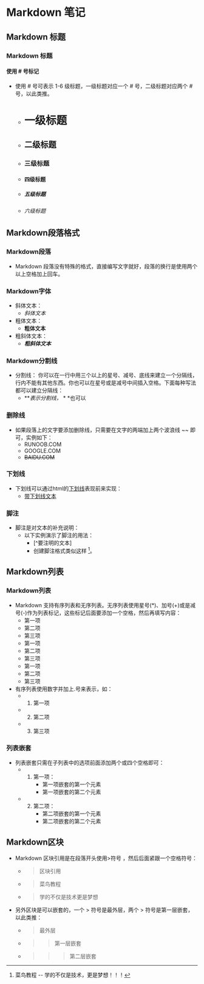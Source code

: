 # Markdown 笔记
## Markdown 标题
### Markdown 标题
#### 使用 # 号标记
* 使用 # 号可表示 1-6 级标题，一级标题对应一个 # 号，二级标题对应两个 # 号，以此类推。
  * # 一级标题
  * ## 二级标题
  * ### 三级标题
  * #### 四级标题
  * ##### 五级标题
  * ###### 六级标题
## Markdown段落格式
### Markdown段落
* Markdown 段落没有特殊的格式，直接编写文字就好，段落的换行是使用两个以上空格加上回车。
### Markdown字体
* 斜体文本：
  * *斜体文本*
* 粗体文本：
  * **粗体文本**
* 粗斜体文本：
  * ***粗斜体文本***
### Markdown分割线
* 分割线：
你可以在一行中用三个以上的星号、减号、底线来建立一个分隔线，行内不能有其他东西。你也可以在星号或是减号中间插入空格。下面每种写法都可以建立分隔线：
   * ***表示分割线，* * *也可以
### 删除线
* 如果段落上的文字要添加删除线，只需要在文字的两端加上两个波浪线 ~~ 即可，实例如下：
  * RUNOOB.COM
  * GOOGLE.COM
  * ~~BAIDU.COM~~
### 下划线
* 下划线可以通过html的<u>下划线</u>表现前来实现：
   * <u>带下划线文本</u>
### 脚注
* 脚注是对文本的补充说明：
  * 以下实例演示了脚注的用法：
    * [^要注明的文本]
    * 创建脚注格式类似这样 [^RUNOOB]。  
      [^RUNOOB]: 菜鸟教程 -- 学的不仅是技术，更是梦想！！！  
## Markdown列表
### Markdown列表
   * Markdown 支持有序列表和无序列表。无序列表使用星号(*)、加号(+)或是减号(-)作为列表标记，这些标记后面要添加一个空格，然后再填写内容：
      * 第一项
      * 第二项
      * 第三项
      + 第一项
      + 第二项
      + 第三项
      - 第一项
      - 第二项
      - 第三项   
   * 有序列表使用数字并加上.号来表示，如：
     * 1. 第一项
     * 2. 第二项
     * 3. 第三项
### 列表嵌套
* 列表嵌套只需在子列表中的选项前面添加两个或四个空格即可：
  * 1. 第一项：
        * 第一项嵌套的第一个元素
        * 第一项嵌套的第二个元素
  * 2. 第二项：
        * 第二项嵌套的第一个元素
        * 第二项嵌套的第二个元素
## Markdown区块
* Markdown 区块引用是在段落开头使用>符号 ，然后后面紧跟一个空格符号：
  * > 区块引用
  * > 菜鸟教程
  * > 学的不仅是技术更是梦想
* 另外区块是可以嵌套的，一个 > 符号是最外层，两个 > 符号是第一层嵌套，以此类推：
  * > 最外层
  * > > 第一层嵌套
  * > > > 第二层嵌套  